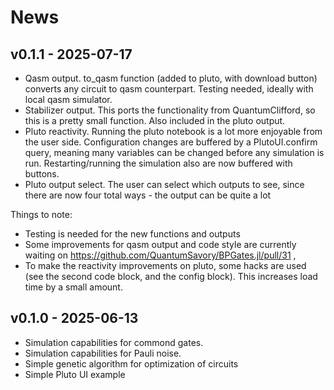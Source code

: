 # News

## v0.1.1 - 2025-07-17

- Qasm output. to_qasm function (added to pluto, with download button) converts any circuit to qasm counterpart. Testing needed, ideally with local qasm simulator.
- Stabilizer output. This ports the functionality from QuantumClifford, so this is a pretty small function. Also included in the pluto output.
- Pluto reactivity. Running the pluto notebook is a lot more enjoyable from the user side. Configuration changes are buffered by a PlutoUI.confirm query, meaning many variables can be changed before any simulation is run. Restarting/running the simulation also are now buffered with buttons.
- Pluto output select. The user can select which outputs to see, since there are now four total ways - the output can be quite a lot

Things to note:
- Testing is needed for the new functions and outputs
- Some improvements for qasm output and code style are currently waiting on https://github.com/QuantumSavory/BPGates.jl/pull/31 , 
- To make the reactivity improvements on pluto, some hacks are used (see the second code block, and the config block). This increases load time by a small amount.


## v0.1.0 - 2025-06-13

- Simulation capabilities for commond gates.
- Simulation capabilities for Pauli noise.
- Simple genetic algorithm for optimization of circuits
- Simple Pluto UI example

